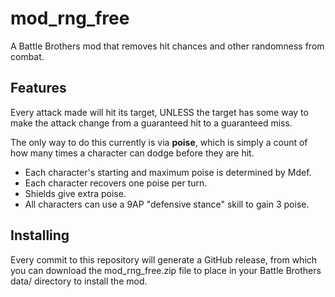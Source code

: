 # mod_rng_free

A Battle Brothers mod that removes hit chances and other randomness from combat.

## Features

Every attack made will hit its target, UNLESS the target has some way to make the attack change from a guaranteed hit to a guaranteed miss.

The only way to do this currently is via **poise**, which is simply a count of how many times a character can dodge before they are hit.

 - Each character's starting and maximum poise is determined by Mdef.
 - Each character recovers one poise per turn.
 - Shields give extra poise.
 - All characters can use a 9AP "defensive stance" skill to gain 3 poise.

## Installing

Every commit to this repository will generate a GitHub release, from which you can download the mod_rng_free.zip file to place in your Battle Brothers data/ directory to install the mod.
